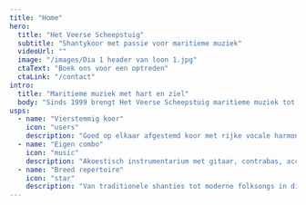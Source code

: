 ```yaml
---
title: "Home"
hero:
  title: "Het Veerse Scheepstuig"
  subtitle: "Shantykoor met passie voor maritieme muziek"
  videoUrl: ""
  image: "/images/Dia 1 header van loon 1.jpg"
  ctaText: "Boek ons voor een optreden"
  ctaLink: "/contact"
intro:
  title: "Maritieme muziek met hart en ziel"
  body: "Sinds 1999 brengt Het Veerse Scheepstuig maritieme muziek tot leven. Ons vierstemmig koor en combo combineren traditionele shanties met moderne folksongs in diverse talen. Met een rijk akoestisch instrumentarium en eigen arrangementen zorgen we voor sfeervolle optredens in binnen- en buitenland."
usps:
  - name: "Vierstemmig koor"
    icon: "users"
    description: "Goed op elkaar afgestemd koor met rijke vocale harmonie"
  - name: "Eigen combo"
    icon: "music"
    description: "Akoestisch instrumentarium met gitaar, contrabas, accordeon en viool"
  - name: "Breed repertoire"
    icon: "star"
    description: "Van traditionele shanties tot moderne folksongs in diverse talen"
---
```

